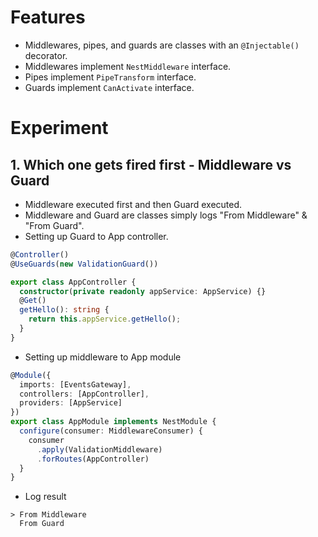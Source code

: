 # Features

- Middlewares, pipes, and guards are classes with an `@Injectable()` decorator.
- Middlewares implement `NestMiddleware` interface.
- Pipes implement `PipeTransform` interface.
- Guards implement `CanActivate` interface.

# Experiment

## 1. Which one gets fired first - Middleware vs Guard

- Middleware executed first and then Guard executed.
- Middleware and Guard are classes simply logs "From Middleware" & "From Guard".
- Setting up Guard to App controller.

```ts
@Controller()
@UseGuards(new ValidationGuard())

export class AppController {
  constructor(private readonly appService: AppService) {}
  @Get()
  getHello(): string {
    return this.appService.getHello();
  }
}
```

- Setting up middleware to App module

```ts
@Module({
  imports: [EventsGateway],
  controllers: [AppController],
  providers: [AppService]
})
export class AppModule implements NestModule {
  configure(consumer: MiddlewareConsumer) {
    consumer
      .apply(ValidationMiddleware)
      .forRoutes(AppController)
  }
}
```

- Log result

```
> From Middleware
  From Guard
```
